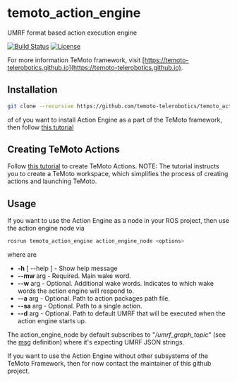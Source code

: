 # temoto_action_engine
UMRF format based action execution engine

[![Build Status](https://travis-ci.org/temoto-telerobotics/temoto_action_engine.svg?branch=master)](https://travis-ci.org/temoto-telerobotics/temoto_action_engine)
[![License](https://img.shields.io/badge/License-Apache%202.0-blue.svg)](https://opensource.org/licenses/Apache-2.0)

For more information TeMoto framework, visit [https://temoto-telerobotics.github.io](https://temoto-telerobotics.github.io).

## Installation
``` bash
git clone --recursive https://github.com/temoto-telerobotics/temoto_action_engine.git
```
of of you want to install Action Engine as a part of the TeMoto framework, then follow [this tutorial](https://temoto-telerobotics.github.io/tutorials/installing_temoto.html)

## Creating TeMoto Actions
Follow [this tutorial](https://temoto-telerobotics.github.io/tutorials/writing_an_action.html) to create TeMoto Actions. NOTE: The tutorial instructs you to create a TeMoto workspace, which simplifies the process of creating actions and launching TeMoto.

## Usage
If you want to use the Action Engine as a node in your ROS project, then use the action engine node via
``` bash
rosrun temoto_action_engine action_engine_node <options>
```
where <options> are
* **-h** [ --help ] - Show help message
* **--mw** arg - Required. Main wake word.
* **--w** arg - Optional. Additional wake words. Indicates to which wake words the action engine will respond to.
* **--a** arg - Optional. Path to action packages path file.
* **--sa** arg - Optional. Path to a single action.
* **--d** arg - Optional. Path to default UMRF that will be executed when the action engine starts up.

The action_engine_node by default subscribes to "*/umrf_graph_topic*" (see the [msg](https://github.com/temoto-telerobotics/temoto_action_engine/blob/master/msg/UmrfJsonGraph.msg) definition) where it's expecting UMRF JSON strings.

If you want to use the Action Engine without other subsystems of the TeMoto Framework, then for now contact the maintainer of this github project.

